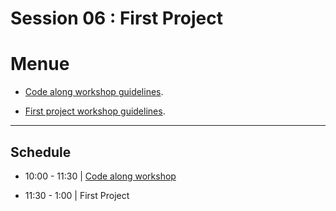 
# Session 06 : First Project

# Menue

* [Code along workshop guidelines](./code-along.md).

* [First project workshop guidelines](./first-project.md).

<hr />

## Schedule

- 10:00 - 11:30 | [Code along workshop](https://github.com/AlaaTaima/FC-code-along)

- 11:30 - 1:00  | First Project



